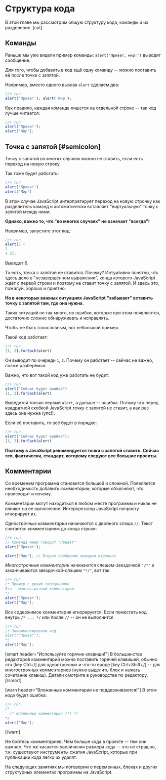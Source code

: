 # Структура кода

В этой главе мы рассмотрим общую структуру кода, команды и их разделение.
[cut]
## Команды

Раньше мы уже видели пример команды: `alert('Привет, мир!')` выводит сообщение.

Для того, чтобы добавить в код ещё одну команду -- можно поставить её после точки с запятой.

Например, вместо одного вызова `alert` сделаем два:

```js
//+ run
alert('Привет'); alert('Мир');
```

Как правило, каждая команда пишется на отдельной строке -- так код лучше читается:

```js
//+ run
alert('Привет'); 
alert('Мир');
```

## Точка с запятой [#semicolon]

Точку с запятой *во многих случаях* можно не ставить, если есть переход на новую строку. 

Так тоже будет работать:

```js
//+ run
alert('Привет') 
alert('Мир')
```

В этом случае JavaScript интерпретирует переход на новую строчку как разделитель команд и автоматически вставляет "виртуальную" точку с запятой между ними. 

**Однако, важно то, что "во многих случаях" не означает "всегда"!**

Например, запустите этот код:

```js
//+ run
alert(3 +
1
+ 2);
```

Выведет 6.

То есть, точка с запятой не ставится. Почему? Интуитивно понятно, что здесь дело в "незавершённом выражении", конца которого JavaScript ждёт с первой строки и поэтому не ставит точку с запятой. И здесь это, пожалуй, хорошо и приятно.

**Но в некоторых важных ситуациях JavaScript "забывает" вставить точку с запятой там, где она нужна.**

Таких ситуаций не так много, но ошибки, которые при этом появляются, достаточно сложно обнаруживать и исправлять. 

Чтобы не быть голословным, вот небольшой пример.

Такой код работает:
```js
//+ run
[1, 2].forEach(alert)
```

Он выводит по очереди `1`, `2`. Почему он работает -- сейчас не важно, позже разберёмся.

Важно, что вот такой код уже работать не будет:

```js
//+ run
alert("Сейчас будет ошибка")
[1, 2].forEach(alert)
```

Выведется только первый `alert`, а дальше -- ошибка. Потому что перед квадратной скобкой JavaScript точку с запятой не ставит, а как раз здесь она нужна (упс!).

Если её поставить, то всё будет в порядке:
```js
//+ run
alert("Сейчас будет ошибка");
[1, 2].forEach(alert)
```

**Поэтому в JavaScript рекомендуется точки с запятой ставить. Сейчас это, фактически, стандарт, которому следуют все большие проекты.**

## Комментарии

Со временем программа становится большой и сложной. Появляется необходимость добавить *комментарии*, которые объясняют, что происходит и почему.

Комментарии могут находиться в любом месте программы и никак не влияют на ее выполнение. Интерпретатор JavaScript попросту игнорирует их.

*Однострочные комментарии* начинаются с двойного слэша `//`. Текст считается комментарием до конца строки:

```js
//+ run
// Команда ниже говорит "Привет" 
alert('Привет');

alert('Мир'); // Второе сообщение выводим отдельно
```

*Многострочные комментарии* начинаются слешем-звездочкой <code>"/&#42;"</code> и заканчиваются звездочкой-слэшем <code>"&#42;/"</code>, вот так:

```js
//+ run
/* Пример с двумя сообщениями.
Это - многострочный комментарий.
*/
alert('Привет');
alert('Мир');
```

Все содержимое комментария игнорируется. Если поместить код внутрь <code>/&#42; ... &#42;/</code> или после `//` -- он не выполнится.

```js
//+ run
/* Закомментировали код
alert('Привет');
*/
alert('Мир');
```

[smart header="Используйте горячие клавиши!"]
В большинстве редакторов комментарий можно поставить горячей клавишей, обычно это [key Ctrl+/] для однострочных и что-то вроде [key Ctrl+Shift+/] -- для многострочных комментариев (нужно выделить блок и нажать сочетание клавиш). Детали смотрите в руководстве по редактору.
[/smart]
 
[warn header="Вложенные комментарии не поддерживаются!"]
В этом коде будет ошибка:

```js
//+ run
/* 
  /* вложенный комментарий ?!? */
*/
alert('Мир');
```

[/warn]


Не бойтесь комментариев. Чем больше кода в проекте -- тем они важнее. Что же касается увеличения размера кода -- это не страшно, т.к. существуют инструменты сжатия JavaScript, которые при публикации кода легко их удалят.

На следующих занятиях мы поговорим о переменных, блоках и других структурных элементах программы на JavaScript.


